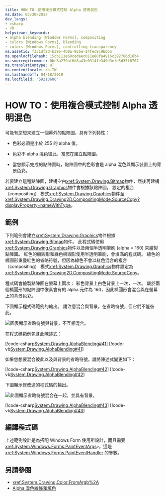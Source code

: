 ```yaml
---
title: HOW TO：使用複合模式控制 Alpha 透明混色
ms.date: 03/30/2017
dev_langs:
- csharp
- vb
helpviewer_keywords:
- alpha blending [Windows Forms], compositing
- colors [Windows Forms], blending
- colors [Windows Forms], controlling transparency
ms.assetid: f331df2d-b395-4b0a-95be-24fec8c9bbb5
ms.openlocfilehash: 15cb111a68cedaec011e88fa4916c292786d16b4
ms.sourcegitcommit: 0be8a279af6d8a43e03141e349d3efd5d35f8767
ms.translationtype: HT
ms.contentlocale: zh-TW
ms.lasthandoff: 04/18/2019
ms.locfileid: "59210686"
---
```

# <a name="how-to-use-compositing-mode-to-control-alpha-blending"></a>HOW TO：使用複合模式控制 Alpha 透明混色
可能有您想来建立一個幕外的點陣圖，具有下列特性：  
  
-   色彩必須是小於 255 的 alpha 值。  
  
-   色彩不 alpha 混色彼此，當您在建立點陣圖。  
  
-   當您顯示完成的點陣圖時，點陣圖中的色彩會是 alpha 混色與顯示裝置上的背景色彩。  
  
 若要建立這種點陣圖，建構空白<xref:System.Drawing.Bitmap>物件，然後再建構<xref:System.Drawing.Graphics>物件會根據該點陣圖。 設定的複合 （compositing） 模式<xref:System.Drawing.Graphics>物件至<xref:System.Drawing.Drawing2D.CompositingMode.SourceCopy?displayProperty=nameWithType>。  
  
## <a name="example"></a>範例  
 下列範例會建立<xref:System.Drawing.Graphics>物件根據<xref:System.Drawing.Bitmap>物件。 此程式碼使用<xref:System.Drawing.Graphics>物件以及兩個半透明筆刷 (alpha = 160) 來繪製點陣圖。 紅色的橢圓形和綠色橢圓形使用半透明筆刷，會填滿的程式碼。 綠色的橢圓形重疊紅色的省略符號，但因為綠色不會以紅色混合的複合 （compositing） 模式<xref:System.Drawing.Graphics>物件設定為<xref:System.Drawing.Drawing2D.CompositingMode.SourceCopy>。  
  
 程式碼會繪製點陣圖在螢幕上兩次： 彩色背景上白色背景上一次，一次。 屬於兩個橢圓形的點陣圖中像素會有的 alpha 元件為 160，因此橢圓形會混合與在螢幕上的背景色彩。  
  
 下圖顯示程式碼範例的輸出。 請注意混合與背景，在省略符號，但它們不能彼此。  
  
 ![圖表顯示省略符號與背景，不互相混合。](./media/how-to-use-compositing-mode-to-control-alpha-blending/ellipses-blended-background.png)  
  
 在程式碼範例包含此陳述式：  
  
 [!code-csharp[System.Drawing.AlphaBlending#41](~/samples/snippets/csharp/VS_Snippets_Winforms/System.Drawing.AlphaBlending/CS/Class1.cs#41)]
 [!code-vb[System.Drawing.AlphaBlending#41](~/samples/snippets/visualbasic/VS_Snippets_Winforms/System.Drawing.AlphaBlending/VB/Class1.vb#41)]  
  
 如果您想要混合彼此以及與背景的省略符號，請將陳述式變更如下：  
  
 [!code-csharp[System.Drawing.AlphaBlending#42](~/samples/snippets/csharp/VS_Snippets_Winforms/System.Drawing.AlphaBlending/CS/Class1.cs#42)]
 [!code-vb[System.Drawing.AlphaBlending#42](~/samples/snippets/visualbasic/VS_Snippets_Winforms/System.Drawing.AlphaBlending/VB/Class1.vb#42)]  
  
 下圖顯示修改過的程式碼的輸出。  
  
 ![此圖顯示省略符號混合在一起，並具有背景。](./media/how-to-use-compositing-mode-to-control-alpha-blending/blend-ellipses-background.png)  
  
 [!code-csharp[System.Drawing.AlphaBlending#43](~/samples/snippets/csharp/VS_Snippets_Winforms/System.Drawing.AlphaBlending/CS/Class1.cs#43)]
 [!code-vb[System.Drawing.AlphaBlending#43](~/samples/snippets/visualbasic/VS_Snippets_Winforms/System.Drawing.AlphaBlending/VB/Class1.vb#43)]  
  
## <a name="compiling-the-code"></a>編譯程式碼  
 上述範例設計是為搭配 Windows Form 使用所設計，而且需要 <xref:System.Windows.Forms.PaintEventArgs>`e`，這是 <xref:System.Windows.Forms.PaintEventHandler> 的參數。  
  
## <a name="see-also"></a>另請參閱

- <xref:System.Drawing.Color.FromArgb%2A>
- [Alpha 混色線條和填色](alpha-blending-lines-and-fills.md)

